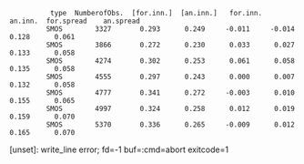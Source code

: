               type  NumberofObs.  [for.inn.]  [an.inn.]   for.inn.   an.inn.  for.spread    an.spread
             SMOS        3327       0.293      0.249     -0.011     -0.014      0.128      0.061  
             SMOS        3866       0.272      0.230      0.033      0.027      0.133      0.058  
             SMOS        4274       0.302      0.253      0.061      0.058      0.135      0.058  
             SMOS        4555       0.297      0.243      0.000      0.007      0.132      0.058  
             SMOS        4777       0.341      0.272     -0.003      0.010      0.155      0.065  
             SMOS        4997       0.324      0.258      0.012      0.019      0.159      0.070  
             SMOS        5370       0.336      0.265     -0.009      0.012      0.165      0.070  
[unset]: write_line error; fd=-1 buf=:cmd=abort exitcode=1
